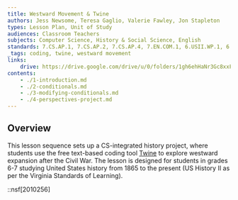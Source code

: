 ```yaml
---
title: Westward Movement & Twine
authors: Jess Newsome, Teresa Gaglio, Valerie Fawley, Jon Stapleton
types: Lesson Plan, Unit of Study
audiences: Classroom Teachers
subjects: Computer Science, History & Social Science, English
standards: 7.CS.AP.1, 7.CS.AP.2, 7.CS.AP.4, 7.EN.COM.1, 6.USII.WP.1, 6.USII.IG.4, 7.EN.WR.8, 7.EN.WR.9
_tags: coding, twine, westward movement
links:
    drive: https://drive.google.com/drive/u/0/folders/1gh6ehHaNr3Gc8xxFwP2q0YCjyJpDxgKh
contents:
    - ./1-introduction.md
    - ./2-conditionals.md
    - ./3-modifying-conditionals.md
    - ./4-perspectives-project.md
---
```


## Overview

This lesson sequence sets up a CS-integrated history project, where students use the free text-based coding tool [Twine](https://twinery.org) to explore westward expansion after the Civil War. The lesson is designed for students in grades 6-7 studying United States history from 1865 to the present (US History II as per the Virginia Standards of Learning).

::nsf[2010256]